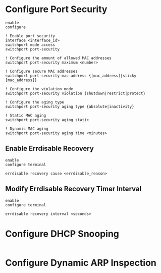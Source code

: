 
# Configure Port Security

```Cisco IOS
enable
configure

! Enable port security
interface <interface_id>
switchport mode access
switchport port-security

! Configure the amount of allowed MAC addresses
switchport port-security maximum <number>

! Configure secure MAC addresses
switchport port-security mac-address {[mac_address]|sticky [mac_address]}

! Configure the violation mode
switchport port-security violation {shutdown|restrict|protect}

! Configure the aging type
switchport port-security aging type {absolute|inactivity}

! Static MAC aging
switchport port-security aging static

! Dynamic MAC aging
switchport port-security aging time <minutes>
```

## Enable Errdisable Recovery

```Cisco IOS
enable
configure terminal

errdisable recovery cause <errdisable_reason>
```

## Modify Errdisable Recovery Timer Interval

```Cisco IOS
enable
configure terminal

errdisable recovery interval <seconds>
```

# Configure DHCP Snooping

```Cisco IOS

```

# Configure Dynamic ARP Inspection

```Cisco IOS

```
